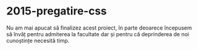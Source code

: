 # 2015-pregatire-css
Nu am mai apucat să finalizez acest proiect, în parte deoarece începusem să învăț pentru admiterea la facultate dar și pentru că deprinderea de noi cunoștințe necesită timp.
